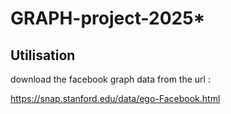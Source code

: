 # GRAPH-project-2025*

## Utilisation

download the facebook graph data from the url : 

https://snap.stanford.edu/data/ego-Facebook.html